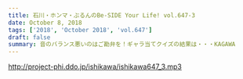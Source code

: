 ```yaml
---
title: 石川・ホンマ・ぶるんのBe-SIDE Your Life! vol.647-3
date: October 8, 2018
tags: ['2018', 'October 2018', 'vol.647']
draft: false
summary: 音のバランス悪いのはご勘弁を！ギャラ当てクイズの結果は・・・KAGAWA
---
```


http://project-phi.ddo.jp/ishikawa/ishikawa647_3.mp3